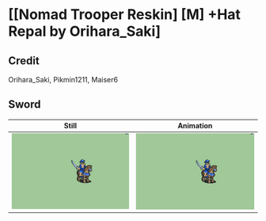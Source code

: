 # [\[Nomad Trooper Reskin\] \[M\] +Hat Repal by Orihara_Saki]

## Credit

Orihara_Saki, Pikmin1211, Maiser6
	
## Sword

| Still | Animation |
| :---: | :-------: |
| ![Sword still](./Sword_000.png) | ![Sword animation](./Sword.gif) |

